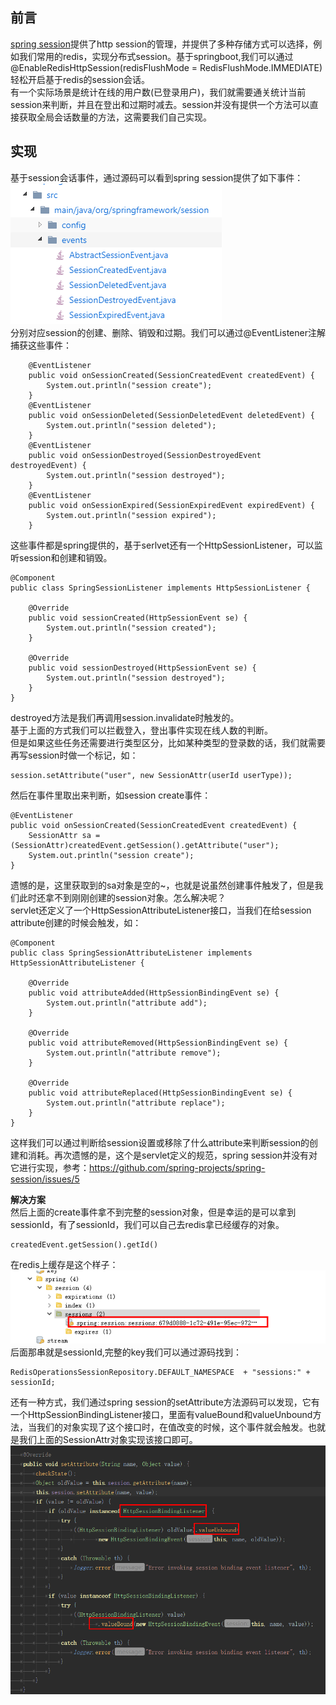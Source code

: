 ## 前言
[spring session](https://github.com/spring-projects/spring-session)提供了http session的管理，并提供了多种存储方式可以选择，例如我们常用的redis，实现分布式session。基于springboot,我们可以通过@EnableRedisHttpSession(redisFlushMode = RedisFlushMode.IMMEDIATE)轻松开启基于redis的session会话。  
有一个实际场景是统计在线的用户数(已登录用户)，我们就需要通关统计当前session来判断，并且在登出和过期时减去。session并没有提供一个方法可以直接获取全局会话数量的方法，这需要我们自己实现。  

## 实现  
基于session会话事件，通过源码可以看到spring session提供了如下事件：  
![image](https://github.com/jmilktea/jmilktea/blob/master/spring%20service/images/spring-session-1.png)  
分别对应session的创建、删除、销毁和过期。我们可以通过@EventListener注解捕获这些事件：
```
	@EventListener
	public void onSessionCreated(SessionCreatedEvent createdEvent) {
		System.out.println("session create");
	}
	@EventListener
	public void onSessionDeleted(SessionDeletedEvent deletedEvent) {
		System.out.println("session deleted");
	}
	@EventListener
	public void onSessionDestroyed(SessionDestroyedEvent destroyedEvent) {
		System.out.println("session destroyed");
	}
	@EventListener
	public void onSessionExpired(SessionExpiredEvent expiredEvent) {
		System.out.println("session expired");
	}
```
这些事件都是spring提供的，基于serlvet还有一个HttpSessionListener，可以监听session和创建和销毁。
```
@Component
public class SpringSessionListener implements HttpSessionListener {

	@Override
	public void sessionCreated(HttpSessionEvent se) {
		System.out.println("session created");
	}

	@Override
	public void sessionDestroyed(HttpSessionEvent se) {
		System.out.println("session destroyed");
	}
}
```
destroyed方法是我们再调用session.invalidate时触发的。  
基于上面的方式我们可以拦截登入，登出事件实现在线人数的判断。  
但是如果这些任务还需要进行类型区分，比如某种类型的登录数的话，我们就需要再写session时做一个标记，如：  
```
session.setAttribute("user", new SessionAttr(userId userType));
```
然后在事件里取出来判断，如session create事件：  
```
@EventListener
public void onSessionCreated(SessionCreatedEvent createdEvent) {
    SessionAttr sa = (SessionAttr)createdEvent.getSession().getAttribute("user");
	System.out.println("session create");
}
```
遗憾的是，这里获取到的sa对象是空的~，也就是说虽然创建事件触发了，但是我们此时还拿不到刚刚创建的session对象。怎么解决呢？  
servlet还定义了一个HttpSessionAttributeListener接口，当我们在给session attribute创建的时候会触发，如：
```
@Component
public class SpringSessionAttributeListener implements HttpSessionAttributeListener {

	@Override
	public void attributeAdded(HttpSessionBindingEvent se) {
		System.out.println("attribute add");
	}

	@Override
	public void attributeRemoved(HttpSessionBindingEvent se) {
		System.out.println("attribute remove");
	}

	@Override
	public void attributeReplaced(HttpSessionBindingEvent se) {
		System.out.println("attribute replace");
	}
}
```
这样我们可以通过判断给session设置或移除了什么attribute来判断session的创建和消耗。再次遗憾的是，这个是servlet定义的规范，spring session并没有对它进行实现，参考：https://github.com/spring-projects/spring-session/issues/5    

**解决方案**   
然后上面的create事件拿不到完整的session对象，但是幸运的是可以拿到sessionId，有了sessionId，我们可以自己去redis拿已经缓存的对象。
```
createdEvent.getSession().getId()
```
在redis上缓存是这个样子：   
![image](https://github.com/jmilktea/jmilktea/blob/master/spring%20service/images/spring-session-2.png)  
后面那串就是sessionId,完整的key我们可以通过源码找到：
```
RedisOperationsSessionRepository.DEFAULT_NAMESPACE  + "sessions:" + sessionId;
```
还有一种方式，我们通过spring session的setAttribute方法源码可以发现，它有一个HttpSessionBindingListener接口，里面有valueBound和valueUnbound方法，当我们的对象实现了这个接口时，在值改变的时候，这个事件就会触发。也就是我们上面的SessionAttr对象实现该接口即可。  
![image](https://github.com/jmilktea/jmilktea/blob/master/spring%20service/images/spring-session-3.png)
